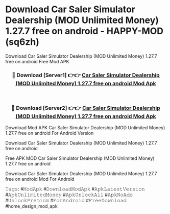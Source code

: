 # Download Car Saler Simulator Dealership (MOD Unlimited Money) 1.27.7 free on android - HAPPY-MOD (sq6zh)
Download Car Saler Simulator Dealership (MOD Unlimited Money) 1.27.7 free on android Free Mod APK

<div align="center">
<h3>🔴 Download [Server1] 👉👉 <a href="https://apkcomod.com?title=Car_Saler_Simulator_Dealership_(MOD_Unlimited_Money)_1.27.7_free_on_android">Car Saler Simulator Dealership (MOD Unlimited Money) 1.27.7 free on android Mod Apk</a></h3><br>

<h3>🔴 Download [Server2] 👉👉 <a href="https://apkcomod.com?title=Car_Saler_Simulator_Dealership_(MOD_Unlimited_Money)_1.27.7_free_on_android">Car Saler Simulator Dealership (MOD Unlimited Money) 1.27.7 free on android Mod Apk</a></h3>
</div>


Download Mod APK Car Saler Simulator Dealership (MOD Unlimited Money) 1.27.7 free on android For Android Version

Download Car Saler Simulator Dealership (MOD Unlimited Money) 1.27.7 free on android 

Free APK MOD Car Saler Simulator Dealership (MOD Unlimited Money) 1.27.7 free on android 

Download Car Saler Simulator Dealership (MOD Unlimited Money) 1.27.7 free on android Mod For Android

𝚃𝚊𝚐𝚜: #𝙼𝚘𝚍𝙰𝚙𝚔 #𝙳𝚘𝚠𝚗𝚕𝚘𝚊𝚍𝙼𝚘𝚍𝙰𝚙𝚔 #𝙰𝚙𝚔𝙻𝚊𝚝𝚎𝚜𝚝𝚅𝚎𝚛𝚜𝚒𝚘𝚗 #𝙰𝚙𝚔𝚄𝚗𝚕𝚒𝚖𝚒𝚝𝚎𝚍𝙼𝚘𝚗𝚎𝚢 #𝙰𝚙𝚔𝚄𝚗𝚕𝚘𝚌𝚔𝙰𝚕𝚕 #𝙰𝚙𝚔𝙽𝚘𝙰𝚍𝚜 #𝚄𝚗𝚕𝚘𝚌𝚔𝙿𝚛𝚎𝚖𝚒𝚞𝚖 #𝙵𝚘𝚛𝙰𝚗𝚍𝚛𝚘𝚒𝚍 #𝙵𝚛𝚎𝚎𝙳𝚘𝚠𝚗𝚕𝚘𝚊𝚍 #home_design_mod_apk